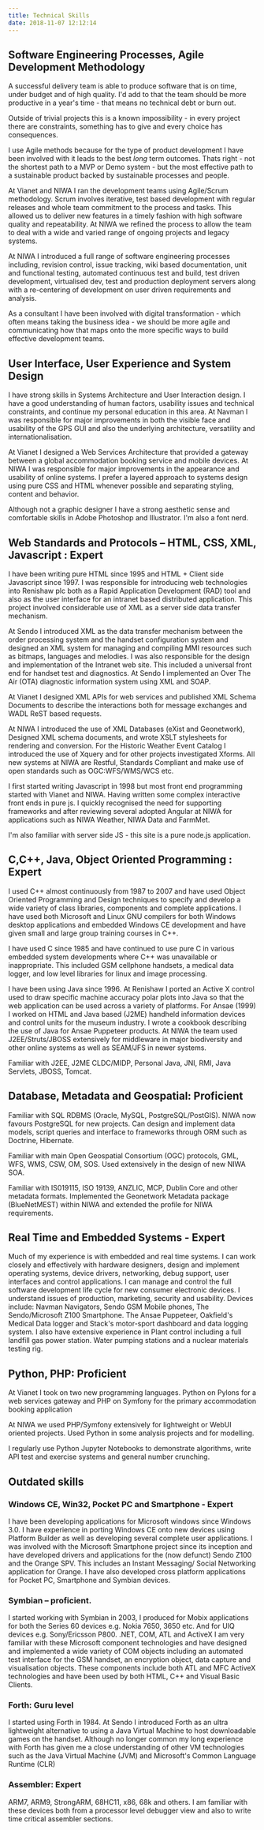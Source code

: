 ```yaml
---
title: Technical Skills
date: 2018-11-07 12:12:14
---
```


## Software Engineering Processes, Agile Development Methodology
A successful delivery team is able to produce software that is on time, under budget and of high quality. I'd add to that the team should be more productive in a year's time - that means no technical debt or burn out.

Outside of trivial projects this is a known impossibility - in every project there are constraints, something has to give and every choice has consequences.

I use Agile methods because for the type of product development I have been involved with it leads to the best _long_ term outcomes. Thats right - not the shortest path to a MVP or Demo system - but the most effective path to a sustainable product backed by sustainable processes and people.

At Vianet and NIWA I ran the development teams using Agile/Scrum methodology. Scrum involves iterative, test based development with regular releases and whole team commitment to the process and tasks.  This allowed us to deliver new features in a timely fashion with high software quality and repeatability.  At NIWA we refined the process to allow the team to deal with a wide and varied range of ongoing projects and legacy systems.

At NIWA I introduced a full range of software engineering processes including, revision control, issue tracking, wiki based documentation, unit and functional testing, automated continuous test and build, test driven development, virtualised dev, test and production deployment servers along with a re-centering of development on user driven requirements and analysis.

As a consultant I have been involved with digital transformation - which often means taking the business idea - we should be more agile and communicating how that maps onto the more specific ways to build effective development teams.


## User Interface, User Experience and System Design
I have strong skills in Systems Architecture and User Interaction design. I have a good understanding of human factors, usability issues and technical constraints, and continue my personal education in this area. At Navman I was responsible for major improvements in both the visible face and usability of the GPS GUI and also the underlying architecture, versatility and internationalisation.

At Vianet I designed a Web Services Architecture that provided a gateway between a global accommodation booking service and mobile devices. At NIWA I was responsible for major improvements in the appearance and usability of online systems.  I prefer a layered approach to systems design using pure CSS and HTML whenever possible and separating styling, content and behavior.

Although not a graphic designer I have a strong aesthetic sense and comfortable skills in Adobe Photoshop and Illustrator. I'm also a font nerd.

## Web Standards and Protocols – HTML, CSS, XML, Javascript : Expert
I have been writing pure HTML since 1995 and HTML + Client side Javascript since 1997. I was responsible for introducing web technologies into Renishaw plc both as a Rapid Application Development (RAD) tool and also as the user interface for an intranet based distributed application. This project involved considerable use of XML as a server side data transfer mechanism.

At Sendo I introduced XML as the data transfer mechanism between the order processing system and the handset configuration system and designed an XML system for managing and compiling MMI resources such as bitmaps, languages and melodies. I was also responsible for the design and implementation of the Intranet web site. This included a universal front end for handset test and diagnostics. At Sendo I implemented an Over The Air (OTA) diagnostic information system using XML and SOAP.

At Vianet I designed XML APIs for web services and published XML Schema Documents to describe the interactions both for message exchanges and WADL ReST based requests.

At NIWA I introduced the use of XML Databases (eXist and Geonetwork), Designed XML schema documents, and wrote XSLT stylesheets for rendering and conversion.  For the Historic Weather Event Catalog I introduced the use of Xquery and for other projects investigated Xforms.  All new systems at NIWA are Restful, Standards Compliant and make use of open standards such as OGC:WFS/WMS/WCS etc.

I first started writing Javascript in 1998 but most front end programming started with Vianet and NIWA. Having written some complex interactive front ends in pure js. I quickly recognised the need for supporting frameworks and after reviewing several adopted Angular at NIWA for applications such as NIWA Weather, NIWA Data and FarmMet.

I'm also familiar with server side JS - this site is a pure node.js application.


## C,C++, Java, Object Oriented Programming : Expert
I used C++ almost continuously from 1987 to 2007 and have used Object Oriented Programming and Design techniques to specify and develop a wide variety of class libraries, components and complete applications. I have used both Microsoft and Linux GNU compilers for both Windows desktop applications and embedded Windows CE development and have given small and large group training courses in C++.

I have used C since 1985 and have continued to use pure C in various embedded system developments where C++ was unavailable or inappropriate. This included GSM cellphone handsets, a medical data logger, and low level libraries for linux and image processing.

I have been using Java since 1996. At Renishaw I ported an Active X control used to draw specific machine accuracy polar plots into Java so that the web application can be used across a variety of platforms. For Ansae (1999) I worked on HTML and Java based (J2ME) handheld information devices and control units for the museum industry. I wrote a cookbook describing the use of Java for Ansae Puppeteer products. At NIWA the team used J2EE/Struts/JBOSS extensively for middleware in major biodiversity and other online systems as well as SEAM/JFS in newer systems.

Familiar with J2EE, J2ME CLDC/MIDP, Personal Java, JNI, RMI, Java Servlets, JBOSS, Tomcat.

## Database, Metadata and Geospatial: Proficient
Familiar with SQL RDBMS (Oracle, MySQL, PostgreSQL/PostGIS). NIWA now favours PostgreSQL for new projects.  Can design and implement data models, script queries and interface to frameworks through ORM such as Doctrine, Hibernate.

Familiar with main Open Geospatial Consortium (OGC) protocols, GML, WFS, WMS, CSW,  OM, SOS.  Used extensively in the design of new NIWA SOA.

Familiar with IS019115, ISO 19139, ANZLIC, MCP, Dublin Core and other metadata formats. Implemented the Geonetwork Metadata package (BlueNetMEST) within NIWA and extended the profile for NIWA requirements.

## Real Time and Embedded Systems -  Expert
Much of my experience is with embedded and real time systems. I can work closely and effectively with hardware designers, design and implement operating systems, device drivers, networking, debug support, user interfaces and control applications. I can manage and control the full software development life cycle for new consumer electronic devices. I understand issues of production, marketing, security and usability. Devices include: Navman Navigators, Sendo GSM Mobile phones, The Sendo/Microsoft Z100 Smartphone. The Ansae Puppeteer, Oakfield's Medical Data logger and Stack's motor-sport dashboard and data logging system. I also have extensive experience in Plant control including a full landfill gas power station. Water pumping stations and a nuclear materials testing rig.


## Python, PHP: Proficient
At Vianet I took on two new programming languages. Python on Pylons for a web services gateway and PHP on Symfony for the primary accommodation booking application

At NIWA we used PHP/Symfony extensively for lightweight or WebUI oriented projects. Used Python in some analysis projects and for modelling.

I regularly use Python Jupyter Notebooks to demonstrate algorithms, write API test and exercise systems and general number crunching.

## Outdated skills
### Windows CE, Win32, Pocket PC and Smartphone - Expert
I have been developing applications for Microsoft windows since Windows 3.0. I have experience in porting Windows CE onto new devices using Platform Builder as well as developing several complete user applications. I was involved with the Microsoft Smartphone project since its inception and have developed drivers and applications for the (now defunct) Sendo Z100 and the Orange SPV. This includes an Instant Messaging/ Social Networking application for Orange. I have also developed cross platform applications for Pocket PC, Smartphone and Symbian devices.

### Symbian – proficient.
I started working with Symbian in 2003, I produced for Mobix applications for both the Series 60 devices e.g. Nokia 7650, 3650 etc. And for UIQ devices e.g. Sony/Ericsson P800.
.NET, COM, ATL and ActiveX
I am very familiar with these Microsoft component technologies and have designed and implemented a wide variety of COM objects including an automated test interface for the GSM handset, an encryption object, data capture and visualisation objects. These components include both ATL and MFC ActiveX technologies and have been used by both HTML, C++ and Visual Basic Clients.

### Forth: Guru level
I started using Forth in 1984. At Sendo I introduced Forth as an ultra lightweight alternative to using a Java Virtual Machine to host downloadable games on the handset. Although no longer common my long experience with Forth has given me a close understanding of other VM technologies such as the Java Virtual Machine (JVM) and Microsoft's Common Language Runtime (CLR)

### Assembler: Expert
ARM7, ARM9, StrongARM, 68HC11, x86, 68k and others. I am familiar with these devices both from a processor level debugger view and also to write time critical assembler sections.
